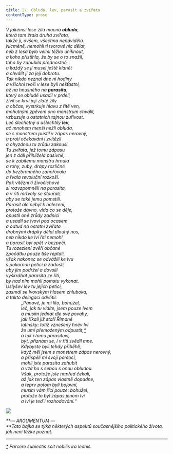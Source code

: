 ```yaml
---
title: 2\. Obluda, lev, parasit a zvířata
contentType: prose
---
```


<section>

_V jakémsi lese žila mocná **obluda**,  
která tam žrala druhá zvířata,  
takže ji, ovšem, všechna nenáviděla.  
Nicméně, nemohli ti tvorové nic dělat,  
neb z lesa bylo velmi těžko uniknout,  
a koho přistihla, že by se o to snažil,  
toho by zahubila přednostně,  
a každý se jí musel ještě klanět  
a chválit ji za její dobrotu.  
Tak nikdo neznal dne ni hodiny  
a všichni tvoři v lese byli nešťastní,  
až na hnusného na **parasita**,  
který se obludě usadil v prdeli,  
živil se krví její zlaté žíly  
a občas, vystrkuje hlavu z řitě ven,  
mohutným zpěvem ono monstrum chválil,  
vzbuzuje u ostatních tajnou zuřivost.  
Leč šlechetný a ušlechtilý **lev**,  
ač mnohem menší nežli obluda,  
se s monstrem pustil v zápas nerovný,  
a proti očekávání i zvítězil  
a ohyzdnou tu zrůdu zakousl.  
Tu zvířata, jež tomu zápasu  
jen z dáli přihlížela pasivně,  
se k zabitému monstru hrnula  
a rohy, zuby, drápy rozličné  
do bezbranného zanořovala  
a řvala revoluční rozkoší.  
Pak vítězní ti živočichové  
si rozvzpomněli na parasita,  
a v řiti mrtvoly se šťourali,  
aby se také jemu pomstili.  
Parasit ale nebyl k nalezení,  
protože dávno, vida co se děje,  
opustil oné zrůdy zadnici  
a usadil se lvovi pod ocasem  
a odtud na ostatní zvířata  
drobnými drápky dělal dlouhý nos,  
neb nikdo ke lví řiti nemohl  
a parasit byl opět v bezpečí.  
Tu rozezlení zvěří občané  
zpočátku pouze tiše reptali,  
však nakonec se odvážili ke lvu  
s pokornou peticí a žádostí,  
aby jim podržel a dovolil  
vyškrábat parasita ze řiti,  
by nad ním mohli pomstu vykonat.  
Uslyšev lev tu jejich petici,  
zasmál se Ivovským hlasem zhluboka,  
a takto delegaci odvětil:  
            „Pánové, je mi líto, bohužel,  
            leč, jak tu vidíte, jsem pouze lvem  
            a musím jednat dle své povahy,  
            jak říkali již staří Římané  
            latinsky: totiž vznešený hněv lví  
            že umí přemoženým odpustit,[\*](./resources/undefined)  
            a tak i tomu parasitovi,  
            byť, přiznám se, i v řiti svědil mne.  
            Kdybyste byli tehdy přiběhli,  
            když měl jsem s monstrem zápas nerovný,  
            a přispěli mi svojí pomocí,  
            mohli jste parasita zahubit  
            a vzít ho s sebou s onou obludou.  
            Však, protože jste napřed čekali,  
            až jak ten zápas vlastně dopadne,  
            a teprv potom byli bojovní,  
            musím vám říci pouze: bohužel,  
            protože to byl zápas jenom lví  
            a lví je teď i rozhodování.“_

</section>

<section>

![](../Images/002.jpg)

_**— ARGUMENTUM —  
**Tato bajka se týká některých aspektů současnějšího politického života, jak není těžké poznat._

* * *

_[\*](./resources/undefined) Parcere subiectis scit nobilis ira leonis._

</section>
